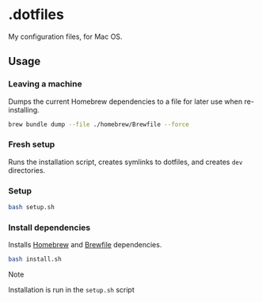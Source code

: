 # .dotfiles

My configuration files, for Mac OS.

## Usage

### Leaving a machine

Dumps the current Homebrew dependencies to a file for later use when re-installing.

```bash
brew bundle dump --file ./homebrew/Brewfile --force
```

### Fresh setup

Runs the installation script, creates symlinks to dotfiles, and creates `dev` directories.

### Setup

```bash
bash setup.sh
```

### Install dependencies

Installs [Homebrew](https://brew.sh/) and [Brewfile](https://github.com/Homebrew/homebrew-bundle) dependencies.

```bash
bash install.sh
```

> [!NOTE]
> Installation is run in the `setup.sh` script
